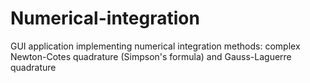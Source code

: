 # Numerical-integration
GUI application implementing numerical integration methods: complex Newton-Cotes quadrature (Simpson's formula) and Gauss-Laguerre quadrature
